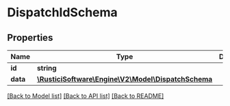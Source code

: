 # DispatchIdSchema

## Properties
Name | Type | Description | Notes
------------ | ------------- | ------------- | -------------
**id** | **string** |  | 
**data** | [**\RusticiSoftware\Engine\V2\Model\DispatchSchema**](DispatchSchema.md) |  | 

[[Back to Model list]](../README.md#documentation-for-models) [[Back to API list]](../README.md#documentation-for-api-endpoints) [[Back to README]](../README.md)


